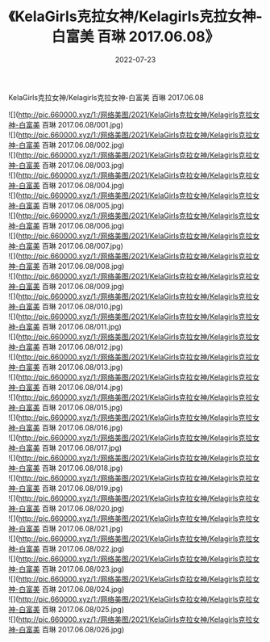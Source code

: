 ﻿---
layout: post
title:  《KelaGirls克拉女神/Kelagirls克拉女神-白富美 百琳 2017.06.08》
date:   2022-07-23
img: http://pic.660000.xyz/1:/网络美图/2021/KelaGirls克拉女神/Kelagirls克拉女神-白富美 百琳 2017.06.08/000.jpg
categories: [美女, 清纯, 唯美]
---

KelaGirls克拉女神/Kelagirls克拉女神-白富美 百琳 2017.06.08

 ![](http://pic.660000.xyz/1:/网络美图/2021/KelaGirls克拉女神/Kelagirls克拉女神-白富美 百琳 2017.06.08/001.jpg) <br>![](http://pic.660000.xyz/1:/网络美图/2021/KelaGirls克拉女神/Kelagirls克拉女神-白富美 百琳 2017.06.08/002.jpg) <br>![](http://pic.660000.xyz/1:/网络美图/2021/KelaGirls克拉女神/Kelagirls克拉女神-白富美 百琳 2017.06.08/003.jpg) <br>![](http://pic.660000.xyz/1:/网络美图/2021/KelaGirls克拉女神/Kelagirls克拉女神-白富美 百琳 2017.06.08/004.jpg) <br>![](http://pic.660000.xyz/1:/网络美图/2021/KelaGirls克拉女神/Kelagirls克拉女神-白富美 百琳 2017.06.08/005.jpg) <br>![](http://pic.660000.xyz/1:/网络美图/2021/KelaGirls克拉女神/Kelagirls克拉女神-白富美 百琳 2017.06.08/006.jpg) <br>![](http://pic.660000.xyz/1:/网络美图/2021/KelaGirls克拉女神/Kelagirls克拉女神-白富美 百琳 2017.06.08/007.jpg) <br>![](http://pic.660000.xyz/1:/网络美图/2021/KelaGirls克拉女神/Kelagirls克拉女神-白富美 百琳 2017.06.08/008.jpg) <br>![](http://pic.660000.xyz/1:/网络美图/2021/KelaGirls克拉女神/Kelagirls克拉女神-白富美 百琳 2017.06.08/009.jpg) <br>![](http://pic.660000.xyz/1:/网络美图/2021/KelaGirls克拉女神/Kelagirls克拉女神-白富美 百琳 2017.06.08/010.jpg) <br>![](http://pic.660000.xyz/1:/网络美图/2021/KelaGirls克拉女神/Kelagirls克拉女神-白富美 百琳 2017.06.08/011.jpg) <br>![](http://pic.660000.xyz/1:/网络美图/2021/KelaGirls克拉女神/Kelagirls克拉女神-白富美 百琳 2017.06.08/012.jpg) <br>![](http://pic.660000.xyz/1:/网络美图/2021/KelaGirls克拉女神/Kelagirls克拉女神-白富美 百琳 2017.06.08/013.jpg) <br>![](http://pic.660000.xyz/1:/网络美图/2021/KelaGirls克拉女神/Kelagirls克拉女神-白富美 百琳 2017.06.08/014.jpg) <br>![](http://pic.660000.xyz/1:/网络美图/2021/KelaGirls克拉女神/Kelagirls克拉女神-白富美 百琳 2017.06.08/015.jpg) <br>![](http://pic.660000.xyz/1:/网络美图/2021/KelaGirls克拉女神/Kelagirls克拉女神-白富美 百琳 2017.06.08/016.jpg) <br>![](http://pic.660000.xyz/1:/网络美图/2021/KelaGirls克拉女神/Kelagirls克拉女神-白富美 百琳 2017.06.08/017.jpg) <br>![](http://pic.660000.xyz/1:/网络美图/2021/KelaGirls克拉女神/Kelagirls克拉女神-白富美 百琳 2017.06.08/018.jpg) <br>![](http://pic.660000.xyz/1:/网络美图/2021/KelaGirls克拉女神/Kelagirls克拉女神-白富美 百琳 2017.06.08/019.jpg) <br>![](http://pic.660000.xyz/1:/网络美图/2021/KelaGirls克拉女神/Kelagirls克拉女神-白富美 百琳 2017.06.08/020.jpg) <br>![](http://pic.660000.xyz/1:/网络美图/2021/KelaGirls克拉女神/Kelagirls克拉女神-白富美 百琳 2017.06.08/021.jpg) <br>![](http://pic.660000.xyz/1:/网络美图/2021/KelaGirls克拉女神/Kelagirls克拉女神-白富美 百琳 2017.06.08/022.jpg) <br>![](http://pic.660000.xyz/1:/网络美图/2021/KelaGirls克拉女神/Kelagirls克拉女神-白富美 百琳 2017.06.08/023.jpg) <br>![](http://pic.660000.xyz/1:/网络美图/2021/KelaGirls克拉女神/Kelagirls克拉女神-白富美 百琳 2017.06.08/024.jpg) <br>![](http://pic.660000.xyz/1:/网络美图/2021/KelaGirls克拉女神/Kelagirls克拉女神-白富美 百琳 2017.06.08/025.jpg) <br>![](http://pic.660000.xyz/1:/网络美图/2021/KelaGirls克拉女神/Kelagirls克拉女神-白富美 百琳 2017.06.08/026.jpg) <br>